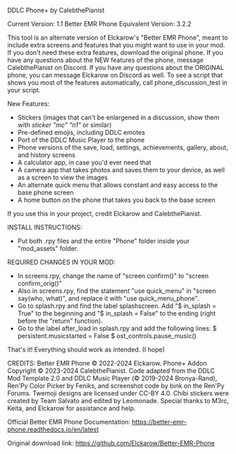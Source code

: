 DDLC Phone+ by CalebthePianist

Current Version: 1.1
Better EMR Phone Equivalent Version: 3.2.2

This tool is an alternate version of Elckarow's "Better EMR Phone", meant to include extra screens and features that you might want to use in your mod.
If you don't need these extra features, download the original phone.
If you have any questions about the NEW features of the phone, message CalebthePianist on Discord.
If you have any questions about the ORIGINAL phone, you can message Elckarow on Discord as well.
To see a script that shows you most of the features automatically, call phone_discussion_test in your script.

New Features:
- Stickers (images that can't be enlargened in a discussion, show them with *sticker "mc" "n1"* or similar)
- Pre-defined emojis, including DDLC emotes
- Port of the DDLC Music Player to the phone
- Phone versions of the save, load, settings, achievements, gallery, about, and history screens
- A calculator app, in case you'd ever need that
- A camera app that takes photos and saves them to your device, as well as a screen to view the images
- An alternate quick menu that allows constant and easy access to the base phone screen
- A home button on the phone that takes you back to the base screen

If you use this in your project, credit Elckarow and CalebthePianist.

INSTALL INSTRUCTIONS:
- Put both .rpy files and the entire "Phone" folder inside your "mod_assets" folder.

REQUIRED CHANGES IN YOUR MOD:
- In screens.rpy, change the name of "screen confirm()" to "screen confirm_orig()"
- Also in screens.rpy, find the statement "use quick_menu" in "screen say(who, what)", and replace it with "use quick_menu_phone".
- Go to splash.rpy and find the label splashscreen. Add "$ in_splash = True" to the beginning and "$ in_splash = False" to the ending (right before the "return" function). 
- Go to the label after_load in splash.rpy and add the following lines:
    $ persistent.musicstarted = False
    $ ost_controls.pause_music()

That's it! Everything should work as intended. (I hope)

CREDITS:
Better EMR Phone © 2022-2024 Elckarow.
Phone+ Addon Copyright © 2023-2024 CalebthePianist.
Code adapted from the DDLC Mod Template 2.0 and DDLC Music Player (© 2019-2024 Bronya-Rand), Ren'Py Color Picker by Feniks, and screenshot code by bink on the Ren'Py Forums.
Twemoji designs are licensed under CC-BY 4.0.
Chibi stickers were created by Team Salvato and edited by Leomonade.
Special thanks to M3rc, Keita, and Elckarow for assistance and help.

Official Better EMR Phone Documentation: https://better-emr-phone.readthedocs.io/en/latest

Original download link: https://github.com/Elckarow/Better-EMR-Phone
